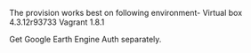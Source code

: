 The provision works best on following environment-
Virtual box 4.3.12r93733
Vagrant 1.8.1

Get Google Earth Engine Auth separately. 
